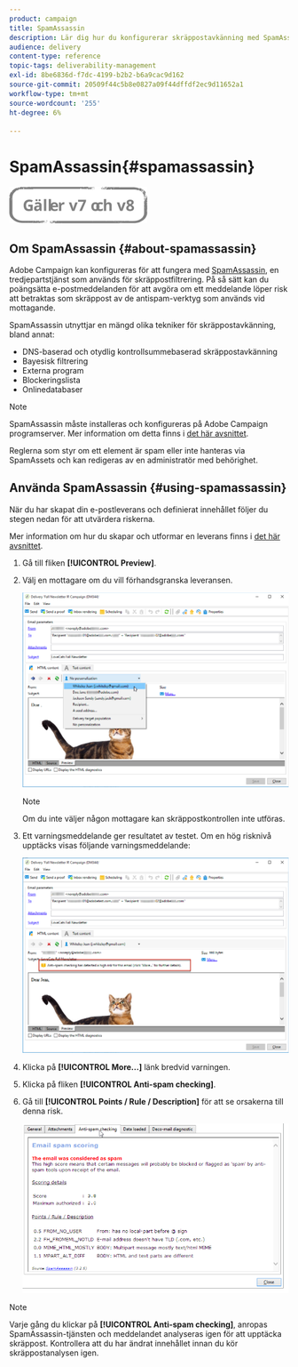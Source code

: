 ```yaml
---
product: campaign
title: SpamAssassin
description: Lär dig hur du konfigurerar skräppostavkänning med SpamAssassin
audience: delivery
content-type: reference
topic-tags: deliverability-management
exl-id: 8be6836d-f7dc-4199-b2b2-b6a9cac9d162
source-git-commit: 20509f44c5b8e0827a09f44dffdf2ec9d11652a1
workflow-type: tm+mt
source-wordcount: '255'
ht-degree: 6%

---
```


# SpamAssassin{#spamassassin}

![](../../assets/common.svg)

## Om SpamAssassin {#about-spamassassin}

Adobe Campaign kan konfigureras för att fungera med [SpamAssassin](https://spamassassin.apache.org), en tredjepartstjänst som används för skräppostfiltrering. På så sätt kan du poängsätta e-postmeddelanden för att avgöra om ett meddelande löper risk att betraktas som skräppost av de antispam-verktyg som används vid mottagande.

SpamAssassin utnyttjar en mängd olika tekniker för skräppostavkänning, bland annat:

* DNS-baserad och otydlig kontrollsummebaserad skräppostavkänning
* Bayesisk filtrering
* Externa program
* Blockeringslista
* Onlinedatabaser

>[!NOTE]
>
>SpamAssassin måste installeras och konfigureras på Adobe Campaign programserver. Mer information om detta finns i [det här avsnittet](../../installation/using/configuring-spamassassin.md).
>
>Reglerna som styr om ett element är spam eller inte hanteras via SpamAssets och kan redigeras av en administratör med behörighet.

## Använda SpamAssassin {#using-spamassassin}

När du har skapat din e-postleverans och definierat innehållet följer du stegen nedan för att utvärdera riskerna.

Mer information om hur du skapar och utformar en leverans finns i [det här avsnittet](about-email-channel.md).

1. Gå till fliken **[!UICONTROL Preview]**.
1. Välj en mottagare om du vill förhandsgranska leveransen.

   ![](assets/s_tn_del_preview_spamassassin_recipient.png)

   >[!NOTE]
   >
   >Om du inte väljer någon mottagare kan skräppostkontrollen inte utföras.

1. Ett varningsmeddelande ger resultatet av testet. Om en hög risknivå upptäcks visas följande varningsmeddelande:

   ![](assets/s_tn_del_preview_spamassassin_ko.png)

1. Klicka på **[!UICONTROL More...]** länk bredvid varningen.
1. Klicka på fliken **[!UICONTROL Anti-spam checking]**.  
1. Gå till **[!UICONTROL Points / Rule / Description]** för att se orsakerna till denna risk.

   ![](assets/s_tn_del_msg_spamassassin_ko.png)

>[!NOTE]
>
>Varje gång du klickar på **[!UICONTROL Anti-spam checking]**, anropas SpamAssassin-tjänsten och meddelandet analyseras igen för att upptäcka skräppost. Kontrollera att du har ändrat innehållet innan du kör skräppostanalysen igen.
